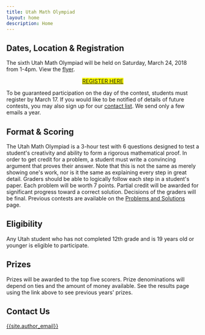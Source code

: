 ```yaml
---
title: Utah Math Olympiad
layout: home
description: Home
---
```


## Dates, Location & Registration

The sixth Utah Math Olympiad will be held on Saturday, March 24, 2018 from 1-4pm. View the [flyer](doc/2018-umo-flyer.pdf).

<center><span style="background-color: #FFFF00">
<a href="https://goo.gl/forms/A9XnG9OyHPojz19z2">REGISTER HERE</a>
</span></center>

<!-- [Register here](https://goo.gl/forms/A9XnG9OyHPojz19z2).  -->

To be guaranteed participation on the day of the contest, students must register by March 17.
If you would like to be notified of details of future contests, you may also sign up for our [contact list](https://goo.gl/forms/f1nIgeAUI4V6WStI2). We send only a few emails a year.

## Format & Scoring

The Utah Math Olympiad is a 3-hour test with 6 questions designed to test a student's creativity and ability to form a rigorous mathematical proof. In order to get credit for a problem, a student must write a convincing argument that proves their answer. Note that this is not the same as merely showing one's work, nor is it the same as explaining every step in great detail. Graders should be able to logically follow each step in a student's paper. Each problem will be worth 7 points. Partial credit will be awarded for significant progress toward a correct solution. Decisions of the graders will be final. Previous contests are available on the [Problems and Solutions](problems) page.

## Eligibility

Any Utah student who has not completed 12th grade and is 19 years old or younger is eligible to participate.

## Prizes

Prizes will be awarded to the top five scorers. Prize denominations will depend on ties and the amount of money available. See the results page using the link above to see previous years' prizes.

## Contact Us

[{{site.author_email}}](mailto:{{site.author_email}})
